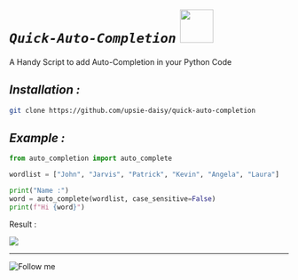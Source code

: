 <h1><i><code>Quick-Auto-Completion</code></i>  <img width="60px" src="https://media.giphy.com/media/WUlplcMpOCEmTGBtBW/giphy.gif">
</h1>

<p>A Handy Script to add Auto-Completion in your Python Code</p>

<h2><i>Installation :</i></h2>

```bash
git clone https://github.com/upsie-daisy/quick-auto-completion
```

<h2><i>Example :</i></h2>

```python
from auto_completion import auto_complete

wordlist = ["John", "Jarvis", "Patrick", "Kevin", "Angela", "Laura"]

print("Name :")
word = auto_complete(wordlist, case_sensitive=False)
print(f"Hi {word}")
```

<p>Result : </p>

<img src="https://media.giphy.com/media/UFbXHdcNXSMOqK2p7w/giphy.gif">

<hr>

![Follow me](https://img.shields.io/badge/-Follow%20Me-222222?logo=twitter&logoColor=black&color=272838&labelColor=C09891&style=for-the-badge&logoWidth=30&link=https://twitter.com/IlIIlIIllIlI
) 
